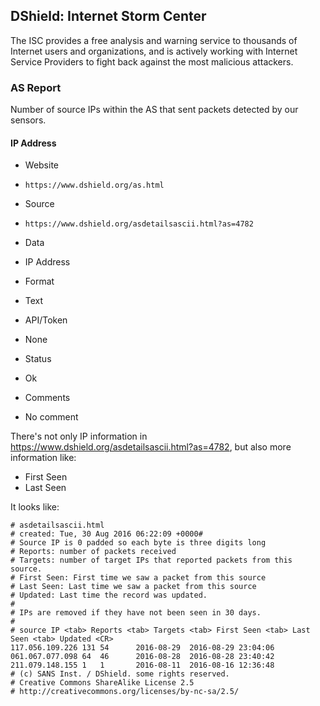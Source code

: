 ## DShield: Internet Storm Center

The ISC provides a free analysis and warning service to thousands of Internet
users and organizations, and is actively working with Internet Service Providers
to fight back against the most malicious attackers.

### AS Report

Number of source IPs within the AS that sent packets detected by our sensors.

#### IP Address
>
* Website
 - `https://www.dshield.org/as.html`
* Source
 - `https://www.dshield.org/asdetailsascii.html?as=4782`
* Data
 - IP Address
* Format
 - Text
* API/Token
 - None
* Status
 - Ok
* Comments
 - No comment

There's not only IP information in https://www.dshield.org/asdetailsascii.html?as=4782, but also more information like:

* First Seen
* Last Seen

It looks like:

	# asdetailsascii.html
	# created: Tue, 30 Aug 2016 06:22:09 +0000#
	# Source IP is 0 padded so each byte is three digits long
	# Reports: number of packets received
	# Targets: number of target IPs that reported packets from this source.
	# First Seen: First time we saw a packet from this source
	# Last Seen: Last time we saw a packet from this source
	# Updated: Last time the record was updated.
	#
	# IPs are removed if they have not been seen in 30 days.
	#
	# source IP <tab> Reports <tab> Targets <tab> First Seen <tab> Last Seen <tab> Updated <CR>
	117.056.109.226	131	54		2016-08-29	2016-08-29 23:04:06
	061.067.077.098	64	46		2016-08-28	2016-08-28 23:40:42
	211.079.148.155	1	1		2016-08-11	2016-08-16 12:36:48
	# (c) SANS Inst. / DShield. some rights reserved.
	# Creative Commons ShareAlike License 2.5
	# http://creativecommons.org/licenses/by-nc-sa/2.5/